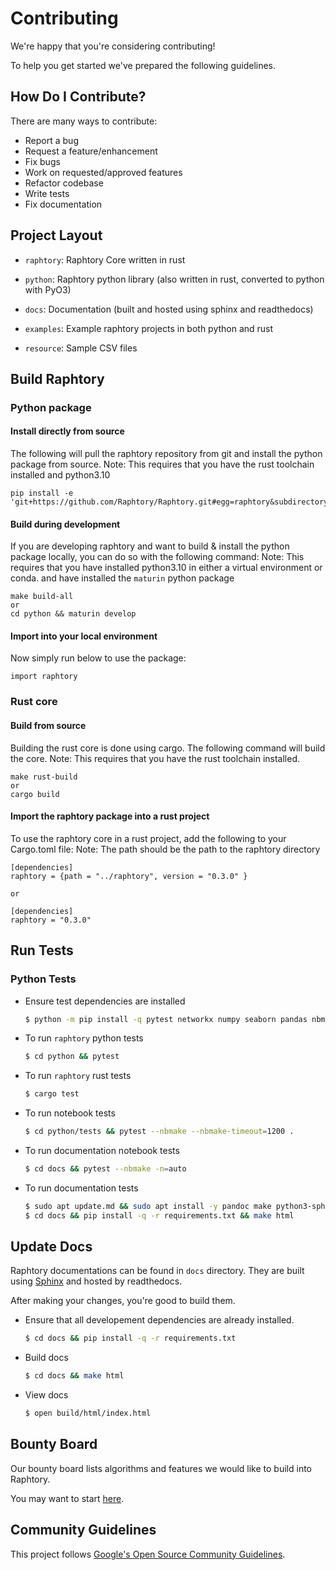 # Contributing
We're happy that you're considering contributing!

To help you get started we've prepared the following guidelines.

## How Do I Contribute?
There are many ways to contribute:
- Report a bug
- Request a feature/enhancement
- Fix bugs
- Work on requested/approved features
- Refactor codebase
- Write tests
- Fix documentation

## Project Layout

- `raphtory`: Raphtory Core written in rust
- `python`: Raphtory python library (also written in rust, converted to python with PyO3)

- `docs`: Documentation (built and hosted using sphinx and readthedocs)
- `examples`: Example raphtory projects in both python and rust
- `resource`: Sample CSV files

## Build Raphtory

### Python package  

#### Install directly from source 

The following will pull the raphtory repository from git and install the python package from source.
Note: This requires that you have the rust toolchain installed and python3.10

    pip install -e 'git+https://github.com/Raphtory/Raphtory.git#egg=raphtory&subdirectory=python'

#### Build during development 

If you are developing raphtory and want to build & install the python package locally, you can do so with the following command:
Note: This requires that you have installed python3.10 in either a virtual environment or conda. and have installed the 
`maturin` python package 

    make build-all
    or 
    cd python && maturin develop

#### Import into your local environment

Now simply run below to use the package:

    import raphtory   

### Rust core

#### Build from source

Building the rust core is done using cargo. The following command will build the core.
Note: This requires that you have the rust toolchain installed.

    make rust-build
    or
    cargo build

#### Import the raphtory package into a rust project 

To use the raphtory core in a rust project, add the following to your Cargo.toml file:
Note: The path should be the path to the raphtory directory


    [dependencies]
    raphtory = {path = "../raphtory", version = "0.3.0" }
     
    or 

    [dependencies]
    raphtory = "0.3.0"


## Run Tests

### Python Tests

- Ensure test dependencies are installed
    ```bash
    $ python -m pip install -q pytest networkx numpy seaborn pandas nbmake pytest-xdist matplotlib
    ```

- To run `raphtory` python tests
    ```bash
    $ cd python && pytest
    ```

- To run `raphtory` rust tests
    ```bash
    $ cargo test
    ```

- To run notebook tests
    ```bash
    $ cd python/tests && pytest --nbmake --nbmake-timeout=1200 .
    ```

- To run documentation notebook tests
    ```bash
    $ cd docs && pytest --nbmake -n=auto
    ```
- To run documentation tests
    ```bash
    $ sudo apt update.md && sudo apt install -y pandoc make python3-sphinx
    $ cd docs && pip install -q -r requirements.txt && make html
    ```

## Update Docs
Raphtory documentations can be found in `docs` directory. 
They are built using [Sphinx](https://www.sphinx-doc.org/en/master/) and hosted by readthedocs. 

After making your changes, you're good to build them. 

- Ensure that all developement dependencies are already installed.
    ```bash
    $ cd docs && pip install -q -r requirements.txt
    ```

- Build docs
    ```bash
    $ cd docs && make html
    ```

- View docs
    ```bash
    $ open build/html/index.html
    ```
    
## Bounty Board 
Our bounty board lists algorithms and features we would like to build into Raphtory. 

You may want to start [here](https://github.com/Raphtory/Raphtory/discussions/categories/bounty-board/). 

## Community Guidelines
This project follows [Google's Open Source Community Guidelines](https://opensource.google.com/conduct/).
